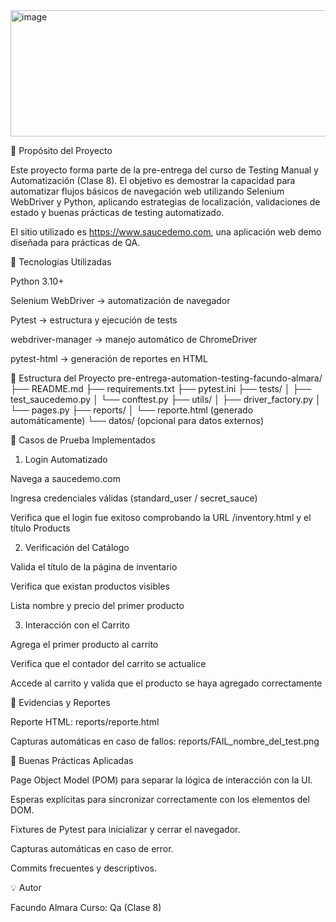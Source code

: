 <img width="959" height="202" alt="image" src="https://github.com/user-attachments/assets/b533c9eb-46fa-4515-81cc-e2e5c5f9b9e6" />

🧪 Propósito del Proyecto

Este proyecto forma parte de la pre-entrega del curso de Testing Manual y Automatización (Clase 8). El objetivo es demostrar la capacidad para automatizar flujos básicos de navegación web utilizando Selenium WebDriver y Python, aplicando estrategias de localización, validaciones de estado y buenas prácticas de testing automatizado.

El sitio utilizado es https://www.saucedemo.com, una aplicación web demo diseñada para prácticas de QA.

🧰 Tecnologías Utilizadas

Python 3.10+

Selenium WebDriver → automatización de navegador

Pytest → estructura y ejecución de tests

webdriver-manager → manejo automático de ChromeDriver

pytest-html → generación de reportes en HTML

📁 Estructura del Proyecto
pre-entrega-automation-testing-facundo-almara/
├── README.md
├── requirements.txt
├── pytest.ini
├── tests/
│ ├── test_saucedemo.py
│ └── conftest.py
├── utils/
│ ├── driver_factory.py
│ └── pages.py
├── reports/
│ └── reporte.html (generado automáticamente)
└── datos/ (opcional para datos externos)

🧠 Casos de Prueba Implementados
1. Login Automatizado

Navega a saucedemo.com

Ingresa credenciales válidas (standard_user / secret_sauce)

Verifica que el login fue exitoso comprobando la URL /inventory.html y el título Products

2. Verificación del Catálogo

Valida el título de la página de inventario

Verifica que existan productos visibles

Lista nombre y precio del primer producto

3. Interacción con el Carrito

Agrega el primer producto al carrito

Verifica que el contador del carrito se actualice

Accede al carrito y valida que el producto se haya agregado correctamente

📸 Evidencias y Reportes

Reporte HTML: reports/reporte.html

Capturas automáticas en caso de fallos: reports/FAIL_nombre_del_test.png

🧾 Buenas Prácticas Aplicadas

Page Object Model (POM) para separar la lógica de interacción con la UI.

Esperas explícitas para sincronizar correctamente con los elementos del DOM.

Fixtures de Pytest para inicializar y cerrar el navegador.

Capturas automáticas en caso de error.

Commits frecuentes y descriptivos.


💡 Autor

Facundo Almara
Curso: Qa (Clase 8)
